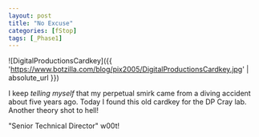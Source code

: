 ```yaml
---
layout: post
title: "No Excuse"
categories: [fStop]
tags: [_Phase1]
---
```



![DigitalProductionsCardkey]({{ 'https://www.botzilla.com/blog/pix2005/DigitalProductionsCardkey.jpg' | absolute_url }})


I keep <i>telling myself</i> that my perpetual smirk came from a diving accident about five years ago. Today I found this old cardkey for the DP Cray lab. Another theory shot to hell!

"Senior Technical Director" w00t!
